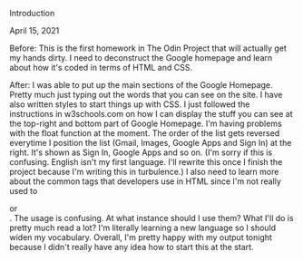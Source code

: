 Introduction

April 15, 2021

Before:
This is the first homework in The Odin Project that will actually get my hands dirty. I need to deconstruct the Google homepage and learn about how it's coded in terms of HTML and CSS.

After:
I was able to put up the main sections of the Google Homepage. Pretty much just typing out the words that you can see on the site. I have also written styles to start things up with CSS. I just followed the instructions in w3schools.com on how I can display the stuff you can see at the top-right and bottom part of Google Homepage. I'm having problems with the float function at the moment. The order of the list gets reversed everytime I position the list (Gmail, Images, Google Apps and Sign In) at the right. It's shown as Sign In, Google Apps and so on. (I'm sorry if this is confusing. English isn't my first language. I'll rewrite this once I finish the project because I'm writing this in turbulence.) I also need to learn more about the common tags that developers use in HTML since I'm not really used to <nav> or <div>. The usage is confusing. At what instance should I use them? What I'll do is pretty much read a lot? I'm literally learning a new language so I should widen my vocabulary. Overall, I'm pretty happy with my output tonight because I didn't really have any idea how to start this at the start.